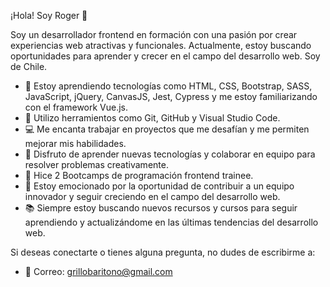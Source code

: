 ¡Hola! Soy Roger 👋

Soy un desarrollador frontend en formación con una pasión por crear experiencias web atractivas y funcionales.
Actualmente, estoy buscando oportunidades para aprender y crecer en el campo del desarrollo web. Soy de Chile.

- 🌱 Estoy aprendiendo tecnologías como HTML, CSS, Bootstrap, SASS, JavaScript, jQuery, CanvasJS, Jest, Cypress y me estoy familiarizando con el framework Vue.js.
- 🔧 Utilizo herramientos como Git, GitHub y Visual Studio Code.
- 💻 Me encanta trabajar en proyectos que me desafían y me permiten mejorar mis habilidades.
- 🤝 Disfruto de aprender nuevas tecnologías y colaborar en equipo para resolver problemas creativamente.
- 🚀 Hice 2 Bootcamps de programación frontend trainee.
- 👥 Estoy emocionado por la oportunidad de contribuir a un equipo innovador y seguir creciendo en el campo del desarrollo web.
- 📚 Siempre estoy buscando nuevos recursos y cursos para seguir aprendiendo y actualizándome en las últimas tendencias del desarrollo web.

Si deseas conectarte o tienes alguna pregunta, no dudes de escribirme a:
- 📧 Correo: grillobaritono@gmail.com
